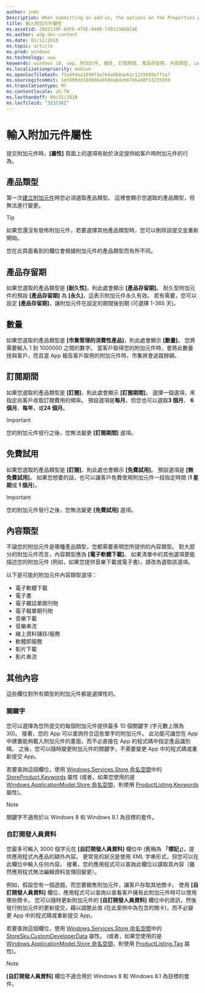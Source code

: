 ```yaml
---
author: jnHs
Description: When submitting an add-on, the options on the Properties page help determine the behavior of your add-on when offered to customers.
title: 輸入附加元件屬性
ms.assetid: 26D2139F-66FD-479E-940B-7491238ADCAE
ms.author: wdg-dev-content
ms.date: 01/12/2018
ms.topic: article
ms.prod: windows
ms.technology: uwp
keywords: windows 10, uwp, 附加元件, 屬性, 訂閱期間, 產品存留期, 內容類型, iap, App 內購買, 應用程式內產品
ms.localizationpriority: medium
ms.openlocfilehash: 73a494ea1899f3a764a668ae61c1235808eff1a7
ms.sourcegitcommit: 1e5590dd10d606a910da6deb67b6a98f33235959
ms.translationtype: MT
ms.contentlocale: zh-TW
ms.lasthandoff: 08/31/2018
ms.locfileid: "3237362"
---
```

# <a name="enter-add-on-properties"></a>輸入附加元件屬性


提交附加元件時，**\[屬性\]** 頁面上的選項有助於決定提供給客戶時附加元件的行為。

## <a name="product-type"></a>產品類型

第一次[建立附加元件](set-your-add-on-product-id.md)時您必須選取產品類型。 這裡會顯示您選取的產品類型，但無法進行變更。

> [!TIP]
> 如果您還沒有發佈附加元件，若要選擇其他產品類型時，您可以刪除該提交並重新開始。

您在此頁面看到的欄位會根據附加元件的產品類型而有所不同。


## <a name="product-lifetime"></a>產品存留期

如果您選取的產品類型是 **\[耐久性\]**，則此處會顯示 **\[產品存留期\]**。 耐久型附加元件的預設 **\[產品存留期\]** 為 **\[永久\]**，這表示附加元件永久有效。 若有需要，您可以設定 **\[產品存留期\]**，讓附加元件在設定的期間後到期 (可選擇 1-365 天)。


## <a name="quantity"></a>數量

如果您選取的產品類型是 **\[市集管理的消費性產品\]**，則此處會顯示 **\[數量\]**。 您將需要輸入 1 到 1000000 之間的數字。 當客戶取得您的附加元件時，會將此數量授與客戶，而且當 App 報告客戶取用的附加元件時，市集將會追蹤餘額。


## <a name="subscription-period"></a>訂閱期間

如果您選取的產品類型是 **\[訂閱\]**，則此處會顯示 **\[訂閱期間\]**。 選擇一個選項，來指定向客戶收取訂閱費用的頻率。 預設選項是**每月**，但您也可以選取**3 個月**、 **6 個月**、**每年**，或**24 個月**。

> [!IMPORTANT]
> 您的附加元件發行之後，您無法變更 **\[訂閱期間\]** 選項。


## <a name="free-trial"></a>免費試用

如果您選取的產品類型是 **\[訂閱\]**，則此處也會顯示 **\[免費試用\]**。 預設選項是 **\[無免費試用\]**。 如果您想要的話，也可以讓客戶免費使用附加元件一段指定時間 (**1 星期**或 **1 個月**)。 

> [!IMPORTANT]
> 您的附加元件發行之後，您無法變更 **\[免費試用\]** 選項。


## <a name="content-type"></a>內容類型

不論您的附加元件是哪種產品類型，您都需要表明您所提供的內容類型。 對大部分的附加元件而言，內容類型應為 **\[電子軟體下載\]**。 如果清單中的其他選項更能描述您的附加元件 (例如，如果您提供音樂下載或電子書)，請改為選取該選項。

以下是可能的附加元件內容類型選項：

-   電子軟體下載
-   電子書
-   電子雜誌單期刊物
-   電子報單期刊物
-   音樂下載
-   音樂串流
-   線上資料儲存/服務
-   軟體即服務
-   影片下載
-   影片串流


## <a name="additional-properties"></a>其他內容

這些欄位對所有類型的附加元件都是選擇性的。

<span id="keywords" />

### <a name="keywords"></a>關鍵字

您可以選擇為您所提交的每個附加元件提供最多 10 個關鍵字 (字元數上限為 30)。 接著，您的 App 可以查詢符合這些單字的附加元件。 此功能可讓您在 App 中建置能夠載入附加元件的畫面，而不必直接在 App 的程式碼中指定產品識別碼。 之後，您可以隨時變更附加元件的關鍵字，不需要變更 App 中的程式碼或重新提交 App。

若要查詢這個欄位，使用 [Windows.Services.Store 命名空間](https://docs.microsoft.com/uwp/api/Windows.Services.Store)中的 [StoreProduct.Keywords](https://docs.microsoft.com/uwp/api/windows.services.store.storeproduct.Keywords) 屬性  (或者，如果您使用的是 [Windows.ApplicationModel.Store 命名空間](https://docs.microsoft.com/uwp/api/Windows.ApplicationModel.Store)，則使用 [ProductListing.Keywords](https://docs.microsoft.com/uwp/api/windows.applicationmodel.store.productlisting.Keywords) 屬性)。

> [!NOTE]
> 關鍵字不適用於以 Windows 8 和 Windows 8.1 為目標的套件。

<span id="custom-developer-data" />

### <a name="custom-developer-data"></a>自訂開發人員資料

您最多可輸入 3000 個字元在 **\[自訂開發人員資料\]** 欄位中 (舊稱為 **「標記」**)，提供應用程式內產品的額外內容。 更常見的狀況是使用 XML 字串形式，但您可以在此欄位中輸入任何內容。 接著，您的應用程式可以查詢此欄位以讀取其內容（雖然應用程式無法編輯資料並傳回變更）。

例如，假設您有一個遊戲，而您要銷售附加元件，讓客戶存取其他關卡。 使用 **\[自訂開發人員資料\]** 欄位，應用程式可以查詢以查看客戶擁有此附加元件時可以使用哪些關卡。 您可以隨時更新附加元件的 **\[自訂開發人員資料\]** 欄位中的資訊，然後發行附加元件的更新提交，藉以調整此值 (在此案例中為包含的關卡)，而不必變更 App 中的程式碼或重新提交 App。

若要查詢這個欄位，使用 [Windows.Services.Store 命名空間](https://docs.microsoft.com/uwp/api/Windows.Services.Store)中的 [StoreSku.CustomDeveloperData](https://docs.microsoft.com/uwp/api/windows.services.store.storesku.customdeveloperdata#Windows_Services_Store_StoreSku_CustomDeveloperData) 屬性。 (或者，如果您使用的是 [Windows.ApplicationModel.Store 命名空間](https://docs.microsoft.com/uwp/api/Windows.ApplicationModel.Store)，則使用 [ProductListing.Tag](https://docs.microsoft.com/uwp/api/windows.applicationmodel.store.productlisting.tag#Windows_ApplicationModel_Store_ProductListing_Tag) 屬性)。

> [!NOTE]
> **\[自訂開發人員資料\]** 欄位不適合用於 Windows 8 和 Windows 8.1 為目標的套件。

 

 

 
